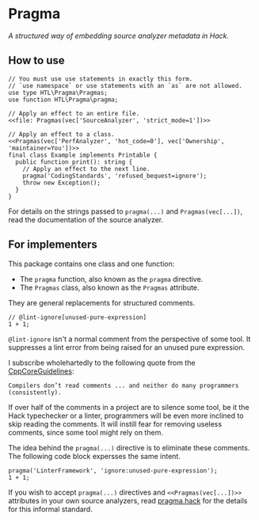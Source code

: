 # Pragma

_A structured way of embedding source analyzer metadata in Hack._

## How to use

```HACK
// You must use use statements in exactly this form.
// `use namespace` or use statements with an `as` are not allowed.
use type HTL\Pragma\Pragmas;
use function HTL\Pragma\pragma;

// Apply an effect to an entire file.
<<file: Pragmas(vec['SourceAnalyzer', 'strict_mode=1'])>>

// Apply an effect to a class.
<<Pragmas(vec['PerfAnalyzer', 'hot_code=0'], vec['Ownership', 'maintainer=You'])>>
final class Example implements Printable {
  public function print(): string {
    // Apply an effect to the next line.
    pragma('CodingStandards', 'refused_bequest=ignore');
    throw new Exception();
  }
}
```

For details on the strings passed to `pragma(...)` and `Pragmas(vec[...])`,
read the documentation of the source analyzer.

## For implementers

This package contains one class and one function:

- The `pragma` function, also known as the `pragma` directive.
- The `Pragmas` class, also known as the `Pragmas` attribute.

They are general replacements for structured comments.

```HACK
// @lint-ignore[unused-pure-expression]
1 + 1;
```

`@lint-ignore` isn't a normal comment from the perspective of some tool.
It suppresses a lint error from being raised for an unused pure expression.

I subscribe wholehartedly to the following quote from the [CppCoreGuidelines](https://isocpp.github.io/CppCoreGuidelines/CppCoreGuidelines):

```
Compilers don’t read comments ... and neither do many programmers (consistently).
```

If over half of the comments in a project are to silence some tool,
be it the Hack typechecker or a linter, programmers will be even more inclined
to skip reading the comments. It will instill fear for removing useless comments,
since some tool might rely on them.

The idea behind the `pragma(...)` directive is to eliminate these comments.
The following code block expersses the same intent.

```HACK
pragma('LinterFramework', 'ignore:unused-pure-expression');
1 + 1;
```

If you wish to accept `pragma(...)` directives and `<<Pragmas(vec[...])>>`
attributes in your own source analyzers, read [pragma.hack](./src/pragma.hack)
for the details for this informal standard.
